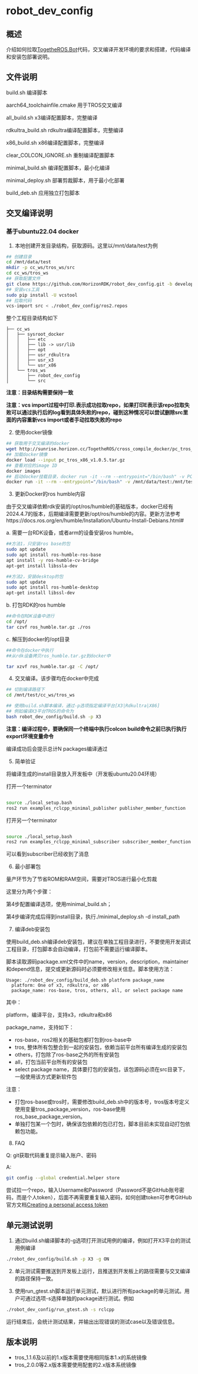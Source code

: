 # robot_dev_config

## 概述

介绍如何拉取[TogetheROS.Bot](https://developer.horizon.ai/api/v1/fileData/documents_tros/index.html)代码，交叉编译开发环境的要求和搭建，代码编译和安装包部署说明。

## 文件说明

build.sh 编译脚本

aarch64_toolchainfile.cmake 用于TROS交叉编译

all_build.sh x3编译配置脚本，完整编译

rdkultra_build.sh rdkultra编译配置脚本，完整编译

x86_build.sh x86编译配置脚本，完整编译

clear_COLCON_IGNORE.sh 重制编译配置脚本

minimal_build.sh 编译配置脚本，最小化编译

minimal_deploy.sh 部署剪裁脚本，用于最小化部署

build_deb.sh 应用独立打包脚本

## 交叉编译说明

### 基于ubuntu22.04 docker

1. 本地创建开发目录结构，获取源码。这里以/mnt/data/test为例

```bash
## 创建目录
cd /mnt/data/test
mkdir -p cc_ws/tros_ws/src
cd cc_ws/tros_ws
## 获取配置文件
git clone https://github.com/HorizonRDK/robot_dev_config.git -b develop
## 安装vcs工具
sudo pip install -U vcstool 
## 拉取代码
vcs-import src < ./robot_dev_config/ros2.repos 
```

整个工程目录结构如下

```text
├── cc_ws
│   ├── sysroot_docker
│   │   ├── etc
│   │   ├── lib -> usr/lib
│   │   ├── opt
│   │   ├── usr_rdkultra
│   │   ├── usr_x3
│   │   └── usr_x86
│   └── tros_ws
│       ├── robot_dev_config
│       └── src
```

**注意：目录结构需要保持一致**

**注意：vcs import过程中打印.表示成功拉取repo，如果打印E表示该repo拉取失败可以通过执行后的log看到具体失败的repo，碰到这种情况可以尝试删除src里面的内容重新vcs import或者手动拉取失败的repo**

2. 使用docker镜像

```bash
## 获取用于交叉编译的docker
wget http://sunrise.horizon.cc/TogetheROS/cross_compile_docker/pc_tros_x86_v1.0.5.tar.gz
## 加载docker镜像
docker load --input pc_tros_x86_v1.0.5.tar.gz
## 查看对应的image ID
docker images
## 启动docker挂载目录，docker run -it --rm --entrypoint="/bin/bash" -v PC本地目录:docker目录 imageID
docker run -it --rm --entrypoint="/bin/bash" -v /mnt/data/test:/mnt/test 725ec5a56ede
```

3. 更新Docker的ros humble内容

由于交叉编译依赖rdk安装的/opt/ros/humble的基础版本，docker已经有2024.4.7的版本，后期编译需要更新/opt/ros/humble的内容。更新方法参考https://docs.ros.org/en/humble/Installation/Ubuntu-Install-Debians.html#

  a.  需要一台RDK设备，或者arm的设备安装ros humble。
```bash
##方法1，只安装ros base的包
sudo apt update
sudo apt install ros-humble-ros-base
apt install -y ros-humble-cv-bridge
apt-get install libssla-dev

##方法2，安装desktop的包
sudo apt update
sudo apt install ros-humble-desktop
apt-get install libssl-dev
```

  b. 打包RDK的ros humble
```bash
##命令在RDK设备中进行
cd /opt/
tar czvf ros_humble.tar.gz ./ros
```

  c. 解压到docker的/opt目录
```bash
##命令在docker中执行
##从rdk设备拷贝ros_humble.tar.gz到docker中

tar xzvf ros_humble.tar.gz -C /opt/
```

4. 交叉编译。该步骤均在docker中完成

```bash
## 切到编译路径下
cd /mnt/test/cc_ws/tros_ws

## 使用build.sh脚本编译，通过-p选项指定编译平台[X3|Rdkultra|X86]
## 例如编译X3平台TROS的命令为
bash robot_dev_config/build.sh -p X3
```

**注意：编译过程中，要确保同一个终端中执行colcon build命令之前已执行执行export环境变量命令**

编译成功后会提示总计N packages编译通过

5. 简单验证

将编译生成的install目录放入开发板中（开发板ubuntu20.04环境）

打开一个terminator
```bash

source ./local_setup.bash
ros2 run examples_rclcpp_minimal_publisher publisher_member_function

```

打开另一个terminator

```bash

source ./local_setup.bash
ros2 run examples_rclcpp_minimal_subscriber subscriber_member_function

```

可以看到subscriber已经收到了消息

6. 最小部署包

量产环节为了节省ROM和RAM空间，需要对TROS进行最小化剪裁

这里分为两个步骤：

  第4步配置编译选项，使用minimal_build.sh；

  第4步编译完成后得到install目录，执行./minimal_deploy.sh -d install_path

7. 编译deb安装包

使用build_deb.sh编译deb安装包，建议在单独工程目录进行，不要使用开发调试工程目录，打包脚本会自动编译，打包前不需要运行编译脚本。

脚本读取源码package.xml文件中的name，version，description，maintainer和depend信息，提交或更新源码时必须要修改相关信息。脚本使用方法：

```text
Usage: ./robot_dev_config/build_deb.sh platform package_name
  platform: One of x3, rdkultra, or x86
  package_name: ros-base, tros, others, all, or select package name
```

其中：

platform，编译平台，支持x3，rdkultra和x86

package_name，支持如下：

- ros-base，ros2相关的基础包都打包到ros-base中
- tros, 整体所有包整合到一起的安装包，依赖当前平台所有编译生成的安装包
- others，打包除了ros-base之外的所有安装包
- all，打包当前平台所有的安装包
- select package name，具体要打包的安装包，该包源码必须在src目录下，一般使用该方式更新软件包

注意：

- 打包ros-base或tros时，需要修改build_deb.sh中的版本号，tros版本号定义使用变量tros_package_version，ros-base使用ros_base_package_version。
- 单独打包某一个包时，确保该包依赖的包已打包，脚本目前未实现自动打包依赖包功能。

8. FAQ

Q: git获取代码重复提示输入账户、密码

A:

```bash
git config --global credential.helper store
```

尝试拉一个repo，输入Username和Password（Password不是GitHub账号密码，而是个人token），后面不再需要重复输入密码，如何创建token可参考GitHub官方文档[Creating a personal access token](https://docs.github.com/en/authentication/keeping-your-account-and-data-secure/creating-a-personal-access-token)

## 单元测试说明

1. 通过build.sh编译脚本的-g选项打开测试用例的编译，例如打开X3平台的测试用例编译

```bash
./robot_dev_config/build.sh -p X3 -g ON
```

2. 单元测试需要推送到开发板上运行，且推送到开发板上的路径需要与交叉编译的路径保持一致。

3. 使用run_gtest.sh脚本运行单元测试，默认进行所有package的单元测试。用户可通过选项-s选择单独的package进行测试。例如

```bash
./robot_dev_config/run_gtest.sh -s rclcpp
```

运行结束后，会统计测试结果，并输出出现错误的测试case以及错误信息。

## 版本说明

- tros_1.1.6及以前的1.x版本需要使用相同版本1.x的系统镜像
- tros_2.0.0等2.x版本需要使用配套的2.x版本系统镜像

